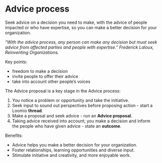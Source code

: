 # Advice process

Seek advice on a decision you need to make, with the advice of people impacted or who have expertise, so you can make a better decision for your organization.

*“With the advice process, any person can make any decision but must seek advice from affected parties and people with expertise.” Frederick Laloux, Reinventing Organizations.*

Key points:
- freedom to make a decision
- invite people to offer their advice
- take into account other people’s voices

The Advice proposal is a key stage in the Advice process:
1. You notice a problem or opportunity and take the initiative.
2. Seek input to sound out perspectives before proposing action - start a Loomio **thread**.
3. Make a proposal and seek advice - run an **Advice proposal**.
4. Taking advice received into account, you make a decision and inform the people who have given advice - state an **outcome**.

Benefits:
- Advice helps you make a better decision for your organization. 
- Foster relationships, learning opportunities and diverse input.  
- Stimulate initiative and creativity, and more enjoyable work.


